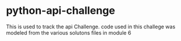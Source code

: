 # python-api-challenge
This is used to track the api Challenge.
code used in this challege was modeled from the various solutons files in module 6

